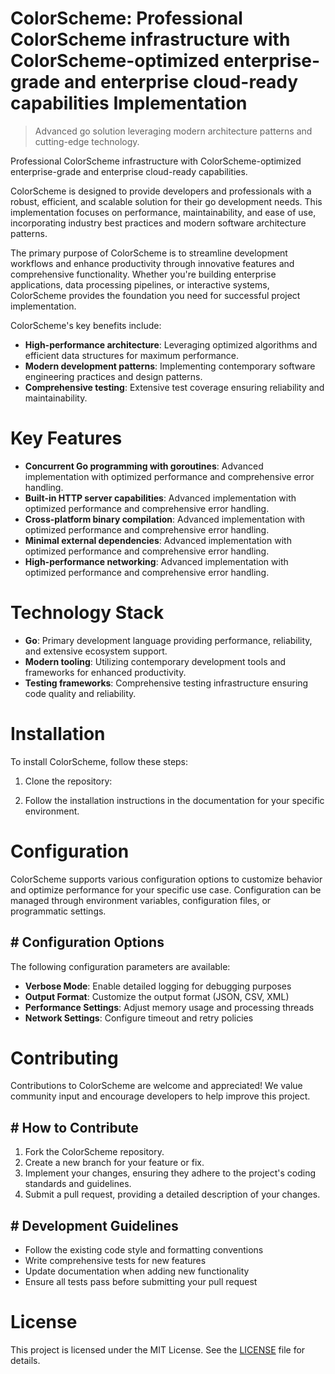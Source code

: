 <!-- fallback_ColorScheme_20250810075414_22097 -->

# ColorScheme: Professional ColorScheme infrastructure with ColorScheme-optimized enterprise-grade and enterprise cloud-ready capabilities Implementation
> Advanced go solution leveraging modern architecture patterns and cutting-edge technology.

Professional ColorScheme infrastructure with ColorScheme-optimized enterprise-grade and enterprise cloud-ready capabilities.

ColorScheme is designed to provide developers and professionals with a robust, efficient, and scalable solution for their go development needs. This implementation focuses on performance, maintainability, and ease of use, incorporating industry best practices and modern software architecture patterns.

The primary purpose of ColorScheme is to streamline development workflows and enhance productivity through innovative features and comprehensive functionality. Whether you're building enterprise applications, data processing pipelines, or interactive systems, ColorScheme provides the foundation you need for successful project implementation.

ColorScheme's key benefits include:

* **High-performance architecture**: Leveraging optimized algorithms and efficient data structures for maximum performance.
* **Modern development patterns**: Implementing contemporary software engineering practices and design patterns.
* **Comprehensive testing**: Extensive test coverage ensuring reliability and maintainability.

# Key Features

* **Concurrent Go programming with goroutines**: Advanced implementation with optimized performance and comprehensive error handling.
* **Built-in HTTP server capabilities**: Advanced implementation with optimized performance and comprehensive error handling.
* **Cross-platform binary compilation**: Advanced implementation with optimized performance and comprehensive error handling.
* **Minimal external dependencies**: Advanced implementation with optimized performance and comprehensive error handling.
* **High-performance networking**: Advanced implementation with optimized performance and comprehensive error handling.

# Technology Stack

* **Go**: Primary development language providing performance, reliability, and extensive ecosystem support.
* **Modern tooling**: Utilizing contemporary development tools and frameworks for enhanced productivity.
* **Testing frameworks**: Comprehensive testing infrastructure ensuring code quality and reliability.

# Installation

To install ColorScheme, follow these steps:

1. Clone the repository:


2. Follow the installation instructions in the documentation for your specific environment.

# Configuration

ColorScheme supports various configuration options to customize behavior and optimize performance for your specific use case. Configuration can be managed through environment variables, configuration files, or programmatic settings.

## # Configuration Options

The following configuration parameters are available:

* **Verbose Mode**: Enable detailed logging for debugging purposes
* **Output Format**: Customize the output format (JSON, CSV, XML)
* **Performance Settings**: Adjust memory usage and processing threads
* **Network Settings**: Configure timeout and retry policies

# Contributing

Contributions to ColorScheme are welcome and appreciated! We value community input and encourage developers to help improve this project.

## # How to Contribute

1. Fork the ColorScheme repository.
2. Create a new branch for your feature or fix.
3. Implement your changes, ensuring they adhere to the project's coding standards and guidelines.
4. Submit a pull request, providing a detailed description of your changes.

## # Development Guidelines

* Follow the existing code style and formatting conventions
* Write comprehensive tests for new features
* Update documentation when adding new functionality
* Ensure all tests pass before submitting your pull request

# License

This project is licensed under the MIT License. See the [LICENSE](https://github.com/laurindoisaac/ColorScheme/blob/main/LICENSE) file for details.
